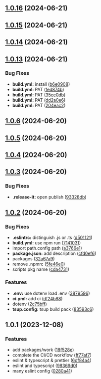 

## [1.0.16](https://github.com/qlover/fe-base-tsup/compare/1.0.15...1.0.16) (2024-06-21)

## [1.0.15](https://github.com/qlover/fe-base-tsup/compare/1.0.14...1.0.15) (2024-06-21)

## [1.0.14](https://github.com/qlover/fe-base-tsup/compare/1.0.13...1.0.14) (2024-06-21)

## [1.0.13](https://github.com/qlover/fe-base-tsup/compare/1.0.6...1.0.13) (2024-06-21)


### Bug Fixes

* **build.yml:** install ([b6e0908](https://github.com/qlover/fe-base-tsup/commit/b6e0908d1ecb62228b890b5ebcbad78b2b9d4772))
* **build.yml:** PAT ([fed874b](https://github.com/qlover/fe-base-tsup/commit/fed874bacf43e7e5a06dcbdf0c3168a642f2d388))
* **build.yml:** PAT ([35ec0db](https://github.com/qlover/fe-base-tsup/commit/35ec0dbb939cac21944597baa52e99e4e0aa406b))
* **build.yml:** PAT ([dd2a0e6](https://github.com/qlover/fe-base-tsup/commit/dd2a0e641cebf62f2771148e279a300f5b2e728d))
* **build.yml:** PAT ([204eac2](https://github.com/qlover/fe-base-tsup/commit/204eac2bb3b12adda6a48ef5683aca1a1383eae3))

## [1.0.6](https://github.com/qlover/fe-base-tsup/compare/1.0.5...1.0.6) (2024-06-20)

## [1.0.5](https://github.com/qlover/fe-base-tsup/compare/1.0.4...1.0.5) (2024-06-20)

## [1.0.4](https://github.com/qlover/fe-base-tsup/compare/1.0.3...1.0.4) (2024-06-20)

## [1.0.3](https://github.com/qlover/fe-base-tsup/compare/1.0.2...1.0.3) (2024-06-20)


### Bug Fixes

* **.release-it:** open publish ([93328db](https://github.com/qlover/fe-base-tsup/commit/93328db0438d51ac58fdff4060ff7e94e921f643))

## [1.0.2](https://github.com/qlover/fe-base-tsup/compare/1.0.1...1.0.2) (2024-06-20)


### Bug Fixes

* **.eslintrc:** distinguish .js or .ts ([d501121](https://github.com/qlover/fe-base-tsup/commit/d501121fee68657c2c5bb448b90920bf185520cc))
* **build.yml:** use npm run ([7141031](https://github.com/qlover/fe-base-tsup/commit/7141031ab4c6fda59475372dd9b5207ad71974b5))
* import path.config path ([a3766e1](https://github.com/qlover/fe-base-tsup/commit/a3766e1877ef38a1661bc3bb55f4bb37bf436bbb))
* **package.json:** add description ([cfd0ef6](https://github.com/qlover/fe-base-tsup/commit/cfd0ef6a3cf2477cafc0ac827dd4459defdebda2))
* packages ([32a67a9](https://github.com/qlover/fe-base-tsup/commit/32a67a9441c69981422d0fe2b5246ea0f6de647d))
* remove .npmrc ([5fe46e0](https://github.com/qlover/fe-base-tsup/commit/5fe46e0e91668e95a0056657abc875dfaeb10c3e))
* scripts pkg name ([cda4731](https://github.com/qlover/fe-base-tsup/commit/cda4731d244eb8f4c14ea374b98b4d995d886d5b))


### Features

* **.env:** use dotenv load .env ([3879596](https://github.com/qlover/fe-base-tsup/commit/3879596f6ca4017b1f12e4fc3ea5c928dc575fd0))
* **ci.yml:** add ci ([df24b88](https://github.com/qlover/fe-base-tsup/commit/df24b883138c710a3f1b8d2f97acf415d5e3c5e7))
* dotenv ([2c75bff](https://github.com/qlover/fe-base-tsup/commit/2c75bffb07ec5c60d70414963e437b7612268c78))
* **tsup.config:** tsup build pack ([83593c6](https://github.com/qlover/fe-base-tsup/commit/83593c66bda61e18120b4c03f5afadee4d96374d))

## 1.0.1 (2023-12-08)


### Features

* add packages/work ([18f528e](https://github.com/qlover/front-work/commit/18f528e9d41ca43abe615b57863c8acde96952ca))
* complete the CI/CD workflow ([ff77af7](https://github.com/qlover/front-work/commit/ff77af71a508b8f1cff5730ddf881cddaa309b01))
* eslint & typescript & prettier ([6df84a4](https://github.com/qlover/front-work/commit/6df84a47a2fd7ff686ace9ffe43830481feb47d8))
* eslint and typescript ([98369d0](https://github.com/qlover/front-work/commit/98369d0cf3b77f51a8a42888fe12087327d46f20))
* many eslint config ([0280a41](https://github.com/qlover/front-work/commit/0280a414fcaf6d6a9aafd73b8c18609c89892d7c))
